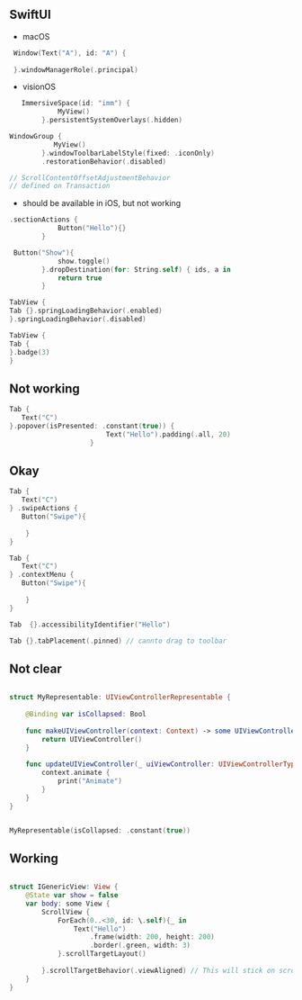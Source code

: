 ## SwiftUI

* macOS
```swift
 Window(Text("A"), id: "A") {
     
 }.windowManagerRole(.principal)
```

* visionOS

```swift
   ImmersiveSpace(id: "imm") {
            MyView()
        }.persistentSystemOverlays(.hidden)
```

```swift
WindowGroup {
           MyView()
        }.windowToolbarLabelStyle(fixed: .iconOnly)
        .restorationBehavior(.disabled)
```


```swift
// ScrollContentOffsetAdjustmentBehavior
// defined on Transaction
```

* should be available in iOS, but not working
```swift
.sectionActions {
            Button("Hello"){}
        }
```


```swift
 Button("Show"){
            show.toggle()
        }.dropDestination(for: String.self) { ids, a in
            return true
        }
```


```swift
TabView {
Tab {}.springLoadingBehavior(.enabled)
}.springLoadingBehavior(.disabled)
```



```swift
TabView {
Tab {
}.badge(3)
}
```






## Not working
```swift
Tab {
   Text("C")
}.popover(isPresented: .constant(true)) {
                        Text("Hello").padding(.all, 20)
                    }
```



## Okay
```swift
Tab {
   Text("C")
} .swipeActions {
   Button("Swipe"){
                            
    }
}
```



```swift
Tab {
   Text("C")
} .contextMenu {
   Button("Swipe"){
                            
    }
}
```


```swift
Tab  {}.accessibilityIdentifier("Hello")
```

```swift
Tab {}.tabPlacement(.pinned) // cannto drag to toolbar
```


## Not clear

```swift

struct MyRepresentable: UIViewControllerRepresentable {
    
    @Binding var isCollapsed: Bool
    
    func makeUIViewController(context: Context) -> some UIViewController {
        return UIViewController()
    }
    
    func updateUIViewController(_ uiViewController: UIViewControllerType, context: Context) {
        context.animate {
            print("Animate")
        }
    }
}


MyRepresentable(isCollapsed: .constant(true))
```


## Working

```swift

struct IGenericView: View {
    @State var show = false
    var body: some View {
        ScrollView {
            ForEach(0..<30, id: \.self){_ in
                Text("Hello")
                    .frame(width: 200, height: 200)
                    .border(.green, width: 3)
            }.scrollTargetLayout()
            
        }.scrollTargetBehavior(.viewAligned) // This will stick on scrolling
    }
}
```
